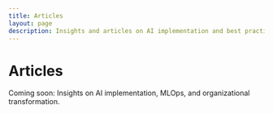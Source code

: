 ```yaml
---
title: Articles
layout: page
description: Insights and articles on AI implementation and best practices.
---
```


# Articles

Coming soon: Insights on AI implementation, MLOps, and organizational transformation.
